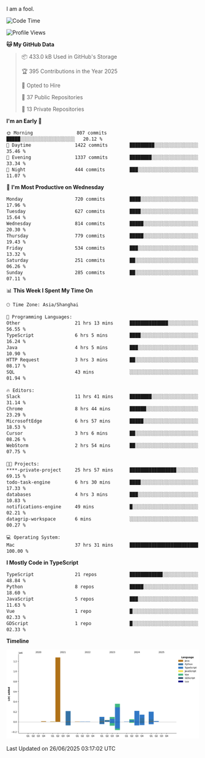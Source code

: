 I am a fool.

<!--START_SECTION:waka-->
![Code Time](http://img.shields.io/badge/Code%20Time-3%2C221%20hrs%205%20mins-blue)

![Profile Views](http://img.shields.io/badge/Profile%20Views-0-blue)

**🐱 My GitHub Data** 

> 📦 433.0 kB Used in GitHub's Storage 
 > 
> 🏆 395 Contributions in the Year 2025
 > 
> 💼 Opted to Hire
 > 
> 📜 37 Public Repositories 
 > 
> 🔑 13 Private Repositories 
 > 
**I'm an Early 🐤** 

```text
🌞 Morning                807 commits         █████░░░░░░░░░░░░░░░░░░░░   20.12 % 
🌆 Daytime                1422 commits        █████████░░░░░░░░░░░░░░░░   35.46 % 
🌃 Evening                1337 commits        ████████░░░░░░░░░░░░░░░░░   33.34 % 
🌙 Night                  444 commits         ███░░░░░░░░░░░░░░░░░░░░░░   11.07 % 
```
📅 **I'm Most Productive on Wednesday** 

```text
Monday                   720 commits         ████░░░░░░░░░░░░░░░░░░░░░   17.96 % 
Tuesday                  627 commits         ████░░░░░░░░░░░░░░░░░░░░░   15.64 % 
Wednesday                814 commits         █████░░░░░░░░░░░░░░░░░░░░   20.30 % 
Thursday                 779 commits         █████░░░░░░░░░░░░░░░░░░░░   19.43 % 
Friday                   534 commits         ███░░░░░░░░░░░░░░░░░░░░░░   13.32 % 
Saturday                 251 commits         ██░░░░░░░░░░░░░░░░░░░░░░░   06.26 % 
Sunday                   285 commits         ██░░░░░░░░░░░░░░░░░░░░░░░   07.11 % 
```


📊 **This Week I Spent My Time On** 

```text
🕑︎ Time Zone: Asia/Shanghai

💬 Programming Languages: 
Other                    21 hrs 13 mins      ██████████████░░░░░░░░░░░   56.55 % 
TypeScript               6 hrs 5 mins        ████░░░░░░░░░░░░░░░░░░░░░   16.24 % 
Java                     4 hrs 5 mins        ███░░░░░░░░░░░░░░░░░░░░░░   10.90 % 
HTTP Request             3 hrs 3 mins        ██░░░░░░░░░░░░░░░░░░░░░░░   08.17 % 
SQL                      43 mins             ░░░░░░░░░░░░░░░░░░░░░░░░░   01.94 % 

🔥 Editors: 
Slack                    11 hrs 41 mins      ████████░░░░░░░░░░░░░░░░░   31.14 % 
Chrome                   8 hrs 44 mins       ██████░░░░░░░░░░░░░░░░░░░   23.29 % 
MicrosoftEdge            6 hrs 57 mins       █████░░░░░░░░░░░░░░░░░░░░   18.53 % 
Cursor                   3 hrs 6 mins        ██░░░░░░░░░░░░░░░░░░░░░░░   08.26 % 
WebStorm                 2 hrs 54 mins       ██░░░░░░░░░░░░░░░░░░░░░░░   07.75 % 

🐱‍💻 Projects: 
****-private-project     25 hrs 57 mins      █████████████████░░░░░░░░   69.15 % 
todo-task-engine         6 hrs 30 mins       ████░░░░░░░░░░░░░░░░░░░░░   17.33 % 
databases                4 hrs 3 mins        ███░░░░░░░░░░░░░░░░░░░░░░   10.83 % 
notifications-engine     49 mins             █░░░░░░░░░░░░░░░░░░░░░░░░   02.21 % 
datagrip-workspace       6 mins              ░░░░░░░░░░░░░░░░░░░░░░░░░   00.27 % 

💻 Operating System: 
Mac                      37 hrs 31 mins      █████████████████████████   100.00 % 
```

**I Mostly Code in TypeScript** 

```text
TypeScript               21 repos            ████████████░░░░░░░░░░░░░   48.84 % 
Python                   8 repos             █████░░░░░░░░░░░░░░░░░░░░   18.60 % 
JavaScript               5 repos             ███░░░░░░░░░░░░░░░░░░░░░░   11.63 % 
Vue                      1 repo              █░░░░░░░░░░░░░░░░░░░░░░░░   02.33 % 
GDScript                 1 repo              █░░░░░░░░░░░░░░░░░░░░░░░░   02.33 % 
```



**Timeline**

![Lines of Code chart](https://raw.githubusercontent.com/VeejaLiu/VeejaLiu/master/assets/bar_graph.png)


 Last Updated on 26/06/2025 03:17:02 UTC
<!--END_SECTION:waka-->

